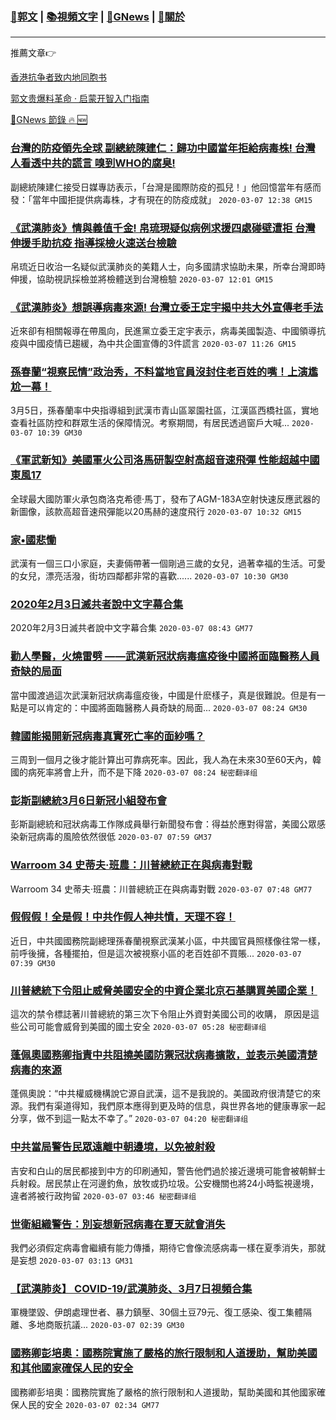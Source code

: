 ###  [:eagle:郭文](https://github.com/ourhimalayas/txt) | [:books:視頻文字](https://github.com/ourhimalayas/txt/blob/master/content/README.md) | [:newspaper:GNews](https://github.com/ourhimalayas/txt/blob/master/content/gnews/README.md) | [:pray:關於](https://github.com/ourhimalayas/home/tree/master/about)
---

推薦文章:point_right:

[香港抗争者致内地同胞书](https://github.com/ourhimalayas/news/blob/master/2019/08/a_letter_from_the_hong_kong_people.md)

[郭文贵爆料革命 · 启蒙开智入门指南](https://github.com/ourhimalayas/txt/issues/1)

[:newspaper:GNews 節錄 :fire: :new:](https://github.com/ourhimalayas/txt/blob/master/content/gnews/README.md) 



### [台灣的防疫領先全球 副總統陳建仁：歸功中國當年拒給病毒株! 台灣人看透中共的謊言 嗅到WHO的腐臭!](/content/gnews/1/README.md)

副總統陳建仁接受日媒專訪表示，「台灣是國際防疫的孤兒！」他回憶當年有感而發：「當年中國拒提供病毒株，才有現在的防疫成就」  `2020-03-07 12:38 GM15`

### [《武漢肺炎》情與義值千金! 帛琉現疑似病例求援四處碰壁遭拒 台灣伸援手助抗疫 指導採檢火速送台檢驗](/content/gnews/2/README.md)

帛琉近日收治一名疑似武漢肺炎的美籍人士，向多國請求協助未果，所幸台灣即時伸援，協助視訊採檢並將檢體送到台灣檢驗  `2020-03-07 12:01 GM15`

### [《武漢肺炎》想誤導病毒來源! 台灣立委王定宇揭中共大外宣傳老手法](/content/gnews/3/README.md)

近來卻有相關報導在帶風向，民進黨立委王定宇表示，病毒美國製造、中國領導抗疫與中國疫情已趨緩，為中共企圖宣傳的3件謊言  `2020-03-07 11:26 GM15`

### [孫春蘭“視察民情”政治秀，不料當地官員沒封住老百姓的嘴！上演尷尬一幕！](/content/gnews/4/README.md)

3月5日，孫春蘭率中央指導組到武漢市青山區翠園社區，江漢區西橋社區，實地查看社區防控和群眾生活的保障情況。考察期間，有居民透過窗戶大喊...  `2020-03-07 10:39 GM30`

### [《軍武新知》美國軍火公司洛馬研製空射高超音速飛彈 性能超越中國東風17](/content/gnews/5/README.md)

全球最大國防軍火承包商洛克希德·馬丁，發布了AGM-183A空射快速反應武器的新圖像，該款高超音速飛彈能以20馬赫的速度飛行  `2020-03-07 10:32 GM15`

### [家•國悲慟](/content/gnews/6/README.md)

武漢有一個三口小家庭，夫妻倆帶著一個剛過三歲的女兒，過著幸福的生活。可愛的女兒，漂亮活潑，街坊四鄰都非常的喜歡......  `2020-03-07 10:30 GM30`

### [2020年2月3日滅共者說中文字幕合集](/content/gnews/7/README.md)

2020年2月3日滅共者說中文字幕合集  `2020-03-07 08:43 GM77`

### [勸人學醫，火燒雷劈 ——武漢新冠狀病毒瘟疫後中國將面臨醫務人員奇缺的局面](/content/gnews/8/README.md)

當中國渡過這次武漢新冠狀病毒瘟疫後，中國是什麽樣子，真是很難說。但是有一點是可以肯定的：中國將面臨醫務人員奇缺的局面...  `2020-03-07 08:24 GM30`

### [韓國能揭開新冠病毒真實死亡率的面紗嗎？](/content/gnews/9/README.md)

三周到一個月之後才能計算出可靠病死率。因此，我人為在未來30至60天內，韓國的病死率將會上升，而不是下降  `2020-03-07 08:24 秘密翻译组`

### [彭斯副總統3月6日新冠小組發布會](/content/gnews/10/README.md)

彭斯副總統和冠狀病毒工作隊成員舉行新聞發布會：得益於應對得當，美國公眾感染新冠病毒的風險依然很低  `2020-03-07 07:59 GM37`

### [Warroom 34 史蒂夫·班農：川普總統正在與病毒對戰](/content/gnews/11/README.md)

Warroom 34 史蒂夫·班農：川普總統正在與病毒對戰  `2020-03-07 07:48 GM77`

### [假假假！全是假！中共作假人神共憤，天理不容！](/content/gnews/12/README.md)

近日，中共國國務院副總理孫春蘭視察武漢某小區，中共國官員照樣像往常一樣，前呼後擁，各種擺拍，但是這次被視察小區的老百姓卻不買賬...  `2020-03-07 07:39 GM30`

### [川普總統下令阻止威脅美國安全的中資企業北京石基購買美國企業！](/content/gnews/13/README.md)

這次的禁令標誌著川普總統的第三次下令阻止外資對美國公司的收購， 原因是這些公司可能會威脅到美國的國土安全  `2020-03-07 05:28 秘密翻译组`

### [蓬佩奧國務卿指責中共阻撓美國防禦冠狀病毒擴散，並表示美國清楚病毒的來源](/content/gnews/14/README.md)

蓬佩奧說：“中共權威機構說它源自武漢，這不是我說的。美國政府很清楚它的來源。我們有渠道得知，我們原本應得到更及時的信息，與世界各地的健康專家一起分享，做不到這一點太不幸了。”  `2020-03-07 04:20 秘密翻译组`

### [中共當局警告民眾遠離中朝邊境，以免被射殺](/content/gnews/15/README.md)

吉安和白山的居民都接到中方的印刷通知，警告他們過於接近邊境可能會被朝鮮士兵射殺。居民禁止在河邊釣魚，放牧或扔垃圾。公安機關也將24小時監視邊境，違者將被行政拘留  `2020-03-07 03:46 秘密翻译组`

### [世衛組織警告：別妄想新冠病毒在夏天就會消失](/content/gnews/16/README.md)

我們必須假定病毒會繼續有能力傳播，期待它會像流感病毒一樣在夏季消失，那就是妄想  `2020-03-07 03:13 GM31`

### [【武漢肺炎】 COVID-19/武漢肺炎、3月7日視頻合集](/content/gnews/17/README.md)

軍機墜毀、伊朗處理世者、暴力鎮壓、30個土豆79元、復工感染、復工集體隔離、多地商販抗議...  `2020-03-07 02:39 GM30`

### [國務卿彭培奧：國務院實施了嚴格的旅行限制和人道援助，幫助美國和其他國家確保人民的安全](/content/gnews/18/README.md)

國務卿彭培奧：國務院實施了嚴格的旅行限制和人道援助，幫助美國和其他國家確保人民的安全  `2020-03-07 02:34 GM77`


